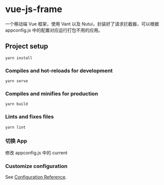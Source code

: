# vue-js-frame

一个移动端 Vue 框架，使用 Vant 以及 Nutui，封装好了请求拦截器，可以根据 appconfig.js 中的配置对应运行打包不用的应用。

## Project setup

```
yarn install
```

### Compiles and hot-reloads for development

```
yarn serve
```

### Compiles and minifies for production

```
yarn build
```

### Lints and fixes files

```
yarn lint
```

### 切换 App

修改 appconfig.js 中的 current

### Customize configuration

See [Configuration Reference](https://cli.vuejs.org/config/).
